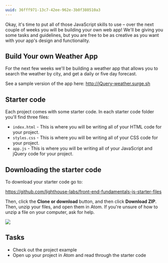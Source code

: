 ```yaml
---
uuid: 36fff971-13c7-42ee-962e-3b0f380510a3
---
```


Okay, it's time to put all of those JavaScript skills to use – over the next couple of weeks you will be building your own web app! We'll be giving you some tasks and guidelines, but you are free to be as creative as you want with your app's design and functionality.



## Build Your own Weather App

For the next few weeks we'll be building a weather app that allows you to search the weather by city, and get a daily or five day forecast.

See a sample version of the app here: <http://jQuery-weather.surge.sh>


## Starter code

Each project comes with some starter code. In each starter code folder you'll find three files:

- `index.html` - This is where you will be writing all of your HTML code for your project.
- `styles.css` - This is where you will be writing all of your CSS code for your project.
- `app.js` - This is where you will be writing all of your JavaScript and jQuery code for your project.

## Downloading the starter code

To download your starter code go to:

<https://github.com/lighthouse-labs/front-end-fundamentals-js-starter-files>

Then, click the **Clone or download** button, and then click **Download ZIP**. Then, unzip your files, and open them in Atom. If you're unsure of how to unzip a file on your computer, ask for help.

![](https://cl.ly/3n0F0l3X0B0W/Screen%20Recording%202017-11-25%20at%2001.40%20PM.gif)

## Tasks

- Check out the project example
- Open up your project in Atom and read through the starter code
